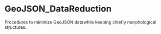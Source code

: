 # GeoJSON_DataReduction
Procedures to minimize GeoJSON datawhile keeping chiefly morphological structures. 
